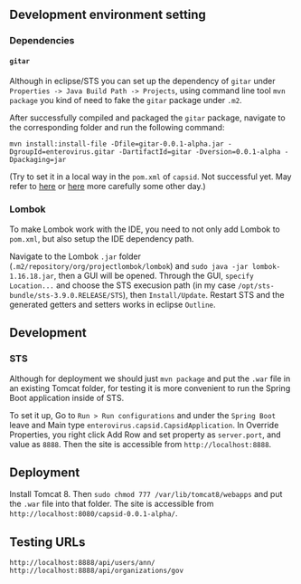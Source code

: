 ## Development environment setting

### Dependencies

#### `gitar`

Although in eclipse/STS you can set up the dependency of `gitar` under `Properties -> Java Build Path -> Projects`, using command line tool `mvn package` you kind of need to fake the `gitar` package under `.m2`.

After successfully compiled and packaged the `gitar` package, navigate to the corresponding folder and run the following command:

```
mvn install:install-file -Dfile=gitar-0.0.1-alpha.jar -DgroupId=enterovirus.gitar -DartifactId=gitar -Dversion=0.0.1-alpha -Dpackaging=jar
```

(Try to set it in a local way in the `pom.xml` of `capsid`. Not successful yet. May refer to [here](https://stackoverflow.com/questions/2229757/maven-add-a-dependency-to-a-jar-by-relative-path) or [here](https://maven.apache.org/settings.html) more carefully some other day.)

### Lombok

To make Lombok work with the IDE, you need to not only add Lombok to `pom.xml`, but also setup the IDE dependency path.

Navigate to the Lombok `.jar` folder (`.m2/repository/org/projectlombok/lombok`) and `sudo java -jar lombok-1.16.18.jar`, then a GUI will be opened. Through the GUI, `specify Location...` and choose the STS execusion path (in my case `/opt/sts-bundle/sts-3.9.0.RELEASE/STS`), then `Install/Update`. Restart STS and the generated getters and setters works in eclipse `Outline`.

## Development

### STS

Although for deployment we should just `mvn package` and put the `.war` file in an existing Tomcat folder, for testing it is more convenient to run the Spring Boot application inside of STS.

To set it up, Go to `Run > Run configurations` and under the `Spring Boot` leave and Main type `enterovirus.capsid.CapsidApplication`. In Override Properties, you right click Add Row and set property as `server.port`, and value as `8888`. Then the site is accessible from `http://localhost:8888`.

## Deployment

Install Tomcat 8. Then `sudo chmod 777 /var/lib/tomcat8/webapps` and put the `.war` file into that folder. The site is accessible from `http://localhost:8080/capsid-0.0.1-alpha/`.

## Testing URLs

```
http://localhost:8888/api/users/ann/
http://localhost:8888/api/organizations/gov
```
